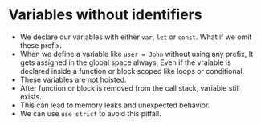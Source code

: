 # Variables without identifiers

- We declare our variables with either `var`, `let` or `const`. What if we omit these prefix.
- When we define a variable like `user = John` without using any prefix, It gets assigned in the global space always, Even if the vraiable is declared inside a function or block scoped like loops or conditional.
- These variables are not hoisted.
- After function or block is removed from the call stack, variable still exists.
- This can lead to memory leaks and unexpected behavior.
- We can use `use strict` to avoid this pitfall.
